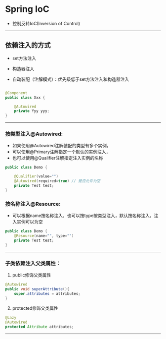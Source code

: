 # Spring IoC
- 控制反转IoC(Inversion of Control)

---
## 依赖注入的方式
- set方法注入

- 构造器注入

- 自动装配（注解模式）：优先级低于set方法注入和构造器注入
```java

@Component
public class Xxx {

    @Autowired
    private Yyy yyy;
}

```

---
### 按类型注入@Autowired:
- 如果使用@Autowired注解装配的类型有多个实例，
- 可以使用@Primary注解指定一个默认的实例注入，
- 也可以使用@Qualifier注解指定注入实例的名称
```java
public class Demo {

    @Qualifier(value="")
    @Autowired(required=true) // 是否允许为空
    private Test test;
}


```


### 按名称注入@Resource:
- 可以根据name按名称注入，也可以按type按类型注入，默认按名称注入，注入实例可以为空
```java
public class Demo {
    @Resource(name="", type="")
    private Test test;
}

```

---
### 子类依赖注入父类属性：

1. public修饰父类属性
```java
@Autowired
public void superAttribute(){
    super.attributes = attributes;
}

```
2. protected修饰父类属性

```java
@Lazy
@Autowired
protected Attribute attributes;
```


---